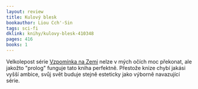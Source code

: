 ```yaml
---
layout: review
title: Kulový blesk
bookauthor: Liou Cch'-Sin
tags: sci-fi
dklink: knihy/kulovy-blesk-410348
pages: 416
books: 1
---
```


Velkolepost série [Vzpomínka na Zemi](/2022/06/22/Vzpominka-na-Zemi/) nelze v mých očích moc překonat, ale jakožto "prolog" funguje tato kniha perfektně. Přestože knize chybí jakási vyšší ambice, svůj svět buduje stejně esteticky jako výborně navazující série. 